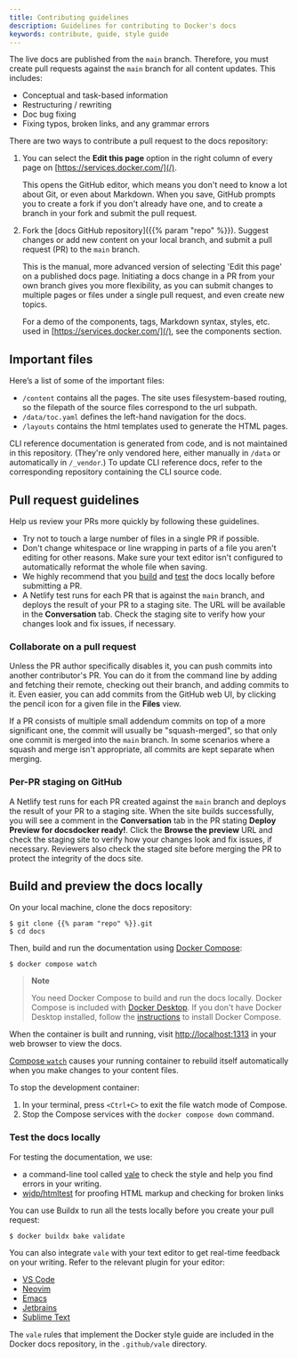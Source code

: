 ```yaml
---
title: Contributing guidelines
description: Guidelines for contributing to Docker's docs
keywords: contribute, guide, style guide
---
```


The live docs are published from the `main` branch. Therefore, you must create pull requests against the `main` branch for all content updates. This includes:

- Conceptual and task-based information
- Restructuring / rewriting
- Doc bug fixing
- Fixing typos, broken links, and any grammar errors

There are two ways to contribute a pull request to the docs repository:

1. You can select the **Edit this page** option in the right column of every page on [https://services.docker.com/](/).

    This opens the GitHub editor, which means you don't need to know a lot about Git, or even about Markdown. When you save, GitHub prompts you to create a fork if you don't already have one, and to create a branch in your fork and submit the pull request.

<!-- markdownlint-disable-next-line -->
2. Fork the [docs GitHub repository]({{% param "repo" %}}). Suggest changes or add new content on your local branch, and submit a pull request (PR) to the `main` branch.

    This is the manual, more advanced version of selecting 'Edit this page' on a published docs page. Initiating a docs change in a PR from your own branch gives you more flexibility, as you can submit changes to multiple pages or files under a single pull request, and even create new topics.

    For a demo of the components, tags, Markdown syntax, styles, etc. used in [https://services.docker.com/](/), see the components section.

## Important files

Here’s a list of some of the important files:

- `/content` contains all the pages. The site uses filesystem-based routing, so the filepath of the source files correspond to the url subpath.
- `/data/toc.yaml` defines the left-hand navigation for the docs.
- `/layouts` contains the html templates used to generate the HTML pages.

CLI reference documentation is generated from code, and is not maintained in
this repository. (They're only vendored here, either manually in `/data` or
automatically in `/_vendor`.) To update CLI reference docs, refer to the
corresponding repository containing the CLI source code.

## Pull request guidelines

Help us review your PRs more quickly by following these guidelines.

- Try not to touch a large number of files in a single PR if possible.
- Don't change whitespace or line wrapping in parts of a file you aren't editing for other reasons. Make sure your text editor isn't configured to
  automatically reformat the whole file when saving.
- We highly recommend that you [build](#build-and-preview-the-docs-locally) and [test](#test-the-docs-locally) the docs locally before submitting a PR. 
- A Netlify test runs for each PR that is against the `main` branch, and deploys the result of your PR to a staging site. The URL will be available in the **Conversation** tab. Check the staging site to verify how your changes look and fix issues, if necessary.

### Collaborate on a pull request

Unless the PR author specifically disables it, you can push commits into another
contributor's PR. You can do it from the command line by adding and fetching
their remote, checking out their branch, and adding commits to it. Even easier,
you can add commits from the GitHub web UI, by clicking the pencil icon for a
given file in the **Files** view.

If a PR consists of multiple small addendum commits on top of a more significant
one, the commit will usually be "squash-merged", so that only one commit is
merged into the `main` branch. In some scenarios where a squash and merge isn't appropriate, all commits are kept separate when merging.

### Per-PR staging on GitHub

A Netlify test runs for each PR created against the `main` branch and deploys the result of your PR to a staging site. When the site builds successfully, you will see a comment in the **Conversation** tab in the PR stating **Deploy Preview for docsdocker ready!**. Click the **Browse the preview** URL and check the staging site to verify how your changes look and fix issues, if necessary. Reviewers also check the staged site before merging the PR to protect the integrity of the docs site.

## Build and preview the docs locally

On your local machine, clone the docs repository:

```console
$ git clone {{% param "repo" %}}.git
$ cd docs
```

Then, build and run the documentation using [Docker Compose](../compose/_index.md):

```console
$ docker compose watch
```

> **Note**
>
>You need Docker Compose to build and run the docs locally. Docker Compose is included with [Docker Desktop](../desktop/_index.md). If you don't have Docker Desktop installed, follow the [instructions](../compose/install/index.md) to install Docker Compose.

When the container is built and running, visit [http://localhost:1313](http://localhost:1313) in your web browser to view the docs.

[Compose `watch`](../compose/file-watch.md) causes your
running container to rebuild itself automatically when you make changes to your
content files.

To stop the development container:

1. In your terminal, press `<Ctrl+C>` to exit the file watch mode of Compose.
2. Stop the Compose services with the `docker compose down` command.

### Test the docs locally

For testing the documentation, we use: 
- a command-line tool called [vale](https://vale.sh/) to check the style and help you find errors in your writing.
- [wjdp/htmltest](https://github.com/wjdp/htmltest) for proofing HTML markup and checking for broken links

You can use Buildx to run all the tests locally before you create your pull
request:

```console
$ docker buildx bake validate
```

You can also integrate `vale` with your text editor to get real-time feedback
on your writing. Refer to the relevant plugin for your editor:

- [VS Code](https://github.com/chrischinchilla/vale-vscode)
- [Neovim](https://github.com/neovim/nvim-lspconfig/blob/master/doc/server_configurations.md#vale_ls)
- [Emacs](https://github.com/tpeacock19/flymake-vale)
- [Jetbrains](https://vale.sh/docs/integrations/jetbrains/)
- [Sublime Text](https://github.com/errata-ai/LSP-vale-ls)

The `vale` rules that implement the Docker style guide are included in the
Docker docs repository, in the `.github/vale` directory.
